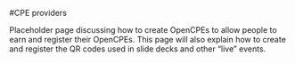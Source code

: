 #CPE providers

Placeholder page discussing how to create OpenCPEs to allow people to earn and register their OpenCPEs. This page will also explain how to create and register the QR codes used in slide decks and other “live” events.
